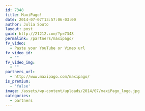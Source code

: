 ```yaml
---
id: 7348
title: MaxiPago!
date: 2014-07-07T13:57:06-03:00
author: Julia Souto
layout: post
guid: http://21212.com/?p=7348
permalink: /partners/maxipago/
fv_video:
  - Paste your YouTube or Vimeo url
fv_video_id:
  - ""
fv_video_img:
  - ""
partners_url:
  - http://www.maxipago.com/maxipago/
is_premium:
  - 'false'
image: /assets/wp-content/uploads/2014/07/maxiPago_logo.jpg
categories:
  - partners
---
```

